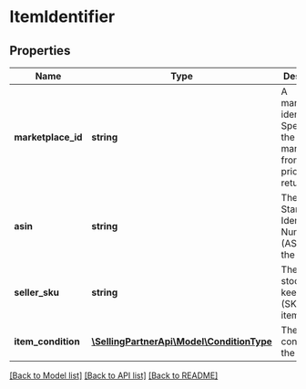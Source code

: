 # ItemIdentifier

## Properties
Name | Type | Description | Notes
------------ | ------------- | ------------- | -------------
**marketplace_id** | **string** | A marketplace identifier. Specifies the marketplace from which prices are returned. | 
**asin** | **string** | The Amazon Standard Identification Number (ASIN) of the item. | [optional] 
**seller_sku** | **string** | The seller stock keeping unit (SKU) of the item. | [optional] 
**item_condition** | [**\SellingPartnerApi\Model\ConditionType**](ConditionType.md) | The condition of the item. | 

[[Back to Model list]](../README.md#documentation-for-models) [[Back to API list]](../README.md#documentation-for-api-endpoints) [[Back to README]](../README.md)


